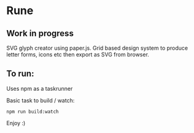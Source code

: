 # Rune
## Work in progress

SVG glyph creator using paper.js. Grid based design system to produce letter forms, icons etc then export as SVG from browser.

## To run:

Uses npm as a taskrunner

Basic task to build / watch:

```
npm run build:watch
```

Enjoy :)

